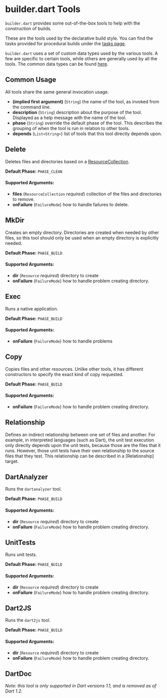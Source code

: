 builder.dart Tools
==================

`builder.dart` provides some out-of-the-box tools to help with the construction
of builds.

These are the tools used by the declarative build style.  You can find the tasks
provided for procedural builds under the [tasks page](tasks.md).

`builder.dart` uses a set of custom data types used by the various tools.  A few
are specific to certain tools, while others are generally used by all the
tools.  The common data types can be found [here](datatypes.md).




Common Usage
------------

All tools share the same general invocation usage.

 * **(implied first argument)** (`String`) the name of the tool, as invoked
    from the command line.
 * **description** (`String`) description about the purpose of the tool.
    Displayed as a help message with the name of the tool.
 * **phase** (`String`) override the default phase of the tool.  This describes
    the grouping of when the tool is run in relation to other tools.
 * **depends** (`List<String>`) list of tools that this tool directly depends
    upon.


## Delete

Deletes files and directories based on a [ResourceCollection](datatypes.md).

**Default Phase:** `PHASE_CLEAN`

#### Supported Arguments:

 * **files** (`ResourceCollection` *required*) collection of the files and
        directories to remove.
 * **onFailure** (`FailureMode`) how to handle failures to delete.


## MkDir

Creates an empty directory.  Directories are created when needed by other files,
so this tool should only be used when an empty directory is explicitly needed.

**Default Phase:** `PHASE_BUILD`

#### Supported Arguments:

 * **dir** (`Resource` *required*) directory to create
 * **onFailure** (`FailureMode`) how to handle problem creating
        directory.


## Exec

Runs a native application.

**Default Phase:** `PHASE_BUILD`

#### Supported Arguments:

 * **onFailure** (`FailureMode`) how to handle problems



## Copy

Copies files and other resources.  Unlike other tools, it has different
constructors to specify the exact kind of copy requested.

**Default Phase:** `PHASE_BUILD`

#### Supported Arguments:

 * **onFailure** (`FailureMode`) how to handle problem creating
        directory.



## Relationship

Defines an indirect relationship between one set of files and another.  For
example, in interpreted languages (such as Dart), the unit test execution only
directly depends upon the unit tests, because those are the files that it runs.
However, those unit tests have their own relationship to the source files that
they test.  This relationship can be described in a [Relationship] target.


## DartAnalyzer

Runs the `dartanalyzer` tool.

**Default Phase:** `PHASE_BUILD`

#### Supported Arguments:

 * **dir** (`Resource` *required*) directory to create
 * **onFailure** (`FailureMode`) how to handle problem creating
        directory.



## UnitTests

Runs unit tests.

**Default Phase:** `PHASE_BUILD`

#### Supported Arguments:

 * **dir** (`Resource` *required*) directory to create
 * **onFailure** (`FailureMode`) how to handle problem creating
        directory.



## Dart2JS

Runs the `dart2js` tool.

**Default Phase:** `PHASE_BUILD`

#### Supported Arguments:

 * **dir** (`Resource` *required*) directory to create
 * **onFailure** (`FailureMode`) how to handle problem creating
        directory.


## DartDoc

_Note: this tool is only supported in Dart versions 1.1, and is removed as of Dart 1.2._
